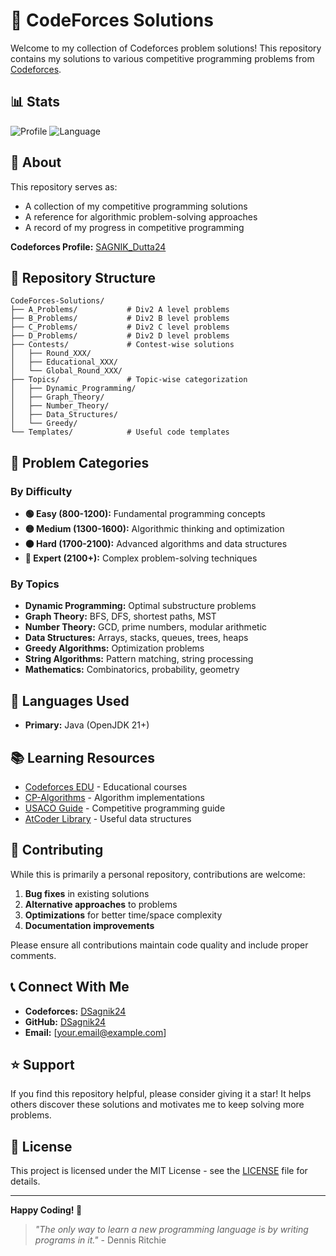 # 🚀 CodeForces Solutions

Welcome to my collection of Codeforces problem solutions! This repository contains my solutions to various competitive programming problems from [Codeforces](https://codeforces.com/).

## 📊 Stats

![Profile](https://img.shields.io/badge/Codeforces-SAGNIK__Dutta24-blue?style=flat-square&logo=codeforces)
![Language](https://img.shields.io/badge/Language-Java-ED8B00?style=flat-square&logo=java&logoColor=white)


## 🎯 About

This repository serves as:
- A collection of my competitive programming solutions
- A reference for algorithmic problem-solving approaches
- A record of my progress in competitive programming

**Codeforces Profile:** [SAGNIK_Dutta24](https://codeforces.com/profile/SAGNIK_Dutta24)

## 📁 Repository Structure

```
CodeForces-Solutions/
├── A_Problems/           # Div2 A level problems
├── B_Problems/           # Div2 B level problems
├── C_Problems/           # Div2 C level problems
├── D_Problems/           # Div2 D level problems
├── Contests/             # Contest-wise solutions
│   ├── Round_XXX/
│   ├── Educational_XXX/
│   └── Global_Round_XXX/
├── Topics/               # Topic-wise categorization
│   ├── Dynamic_Programming/
│   ├── Graph_Theory/
│   ├── Number_Theory/
│   ├── Data_Structures/
│   └── Greedy/
└── Templates/            # Useful code templates
```

## 🧩 Problem Categories

### By Difficulty
- **🟢 Easy (800-1200):** Fundamental programming concepts
- **🟡 Medium (1300-1600):** Algorithmic thinking and optimization
- **🟠 Hard (1700-2100):** Advanced algorithms and data structures
- **🔴 Expert (2100+):** Complex problem-solving techniques

### By Topics
- **Dynamic Programming:** Optimal substructure problems
- **Graph Theory:** BFS, DFS, shortest paths, MST
- **Number Theory:** GCD, prime numbers, modular arithmetic
- **Data Structures:** Arrays, stacks, queues, trees, heaps
- **Greedy Algorithms:** Optimization problems
- **String Algorithms:** Pattern matching, string processing
- **Mathematics:** Combinatorics, probability, geometry

## 🔧 Languages Used

- **Primary:** Java (OpenJDK 21+)



## 📚 Learning Resources

- [Codeforces EDU](https://codeforces.com/edu/courses) - Educational courses
- [CP-Algorithms](https://cp-algorithms.com/) - Algorithm implementations
- [USACO Guide](https://usaco.guide/) - Competitive programming guide
- [AtCoder Library](https://atcoder.github.io/ac-library/production/document_en/) - Useful data structures

## 🤝 Contributing

While this is primarily a personal repository, contributions are welcome:

1. **Bug fixes** in existing solutions
2. **Alternative approaches** to problems
3. **Optimizations** for better time/space complexity
4. **Documentation improvements**

Please ensure all contributions maintain code quality and include proper comments.

## 📞 Connect With Me

- **Codeforces:** [DSagnik24](https://codeforces.com/profile/DSagnik24)
- **GitHub:** [DSagnik24](https://github.com/DSagnik24)
- **Email:** [your.email@example.com]

## ⭐ Support

If you find this repository helpful, please consider giving it a star! It helps others discover these solutions and motivates me to keep solving more problems.

## 📄 License

This project is licensed under the MIT License - see the [LICENSE](LICENSE) file for details.

---

**Happy Coding! 🎉**

> *"The only way to learn a new programming language is by writing programs in it."* - Dennis Ritchie

